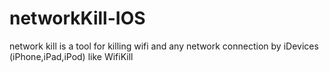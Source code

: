 # networkKill-IOS
network kill is a tool for killing wifi and any network connection by iDevices (iPhone,iPad,iPod) like WifiKill  
